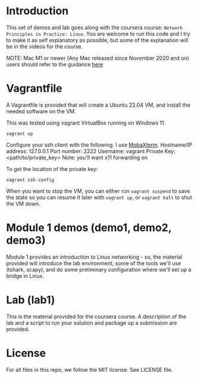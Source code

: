 # Introduction

This set of demos and lab goes along with the coursera course: `Network Principles in Practice: Linux`.  You are welcome to run this code and I try to make it as self explanatory as possible, but some of the explanation will be in the videos for the course.

NOTE: Mac M1 or newer (Any Mac released since November 2020 and on) users should refer to the guidance [here](/mac-arm/README.md)

# Vagrantfile

A Vagrantfile is provided that will create a Ubuntu 22.04 VM, and install the needed software on the VM.

This was tested using vagrant VirtualBox running on Windows 11.

```
vagrant up
```


Configure your ssh client with the following.  I use [MobaXterm](https://mobaxterm.mobatek.net/).
Hostname/IP address: 127.0.0.1
Port number: 2222
Username: vagrant
Private Key: <path/to/private_key>
Note: you’ll want x11 forwarding on

To get the location of the private key:

```
vagrant ssh-config
```


When you want to stop the VM, you can either run `vagrant suspend` to save the state so you can resume it later with `vagrant up`, or `vagrant halt` to shut the VM down.


# Module 1 demos (demo1, demo2, demo3)

Module 1 provides an introduction to Linux networking - so, the material provided will introduce the lab environment, some of the tools we'll use (tshark, scapy), and do some preliminary configuration where we'll set up a bridge in Linux.

# Lab (lab1)

This is the material provided for the coursera course. A description of the lab and a script to run your solution and package up a submission are provided.

# License

For all files in this repo, we follow the MIT license.  See LICENSE file.
